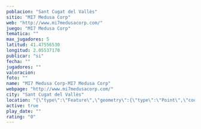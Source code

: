 ```yaml
---
poblacion: "Sant Cugat del Vallès"
sitio: "MI7 Medusa Corp"
web: "http://www.mi7medusacorp.com/"
juego: "MI7 Medusa Corp"
tematica: ""
max_jugadores: 5
latitud: 41.47556530
longitud: 2.05537170
publicar: "si"
fecha: ""
jugadores: ""
valoracion: 
foto: ""
name: "MI7 Medusa Corp-MI7 Medusa Corp"
webpage: "http://www.mi7medusacorp.com/"
city: "Sant Cugat del Vallès"
location: "{\"type\":\"Feature\",\"geometry\":{\"type\":\"Point\",\"coordinates\":[41.4755653,2.0553717]}}"
active: true
play_date: ""
rating: "0"
---
```

